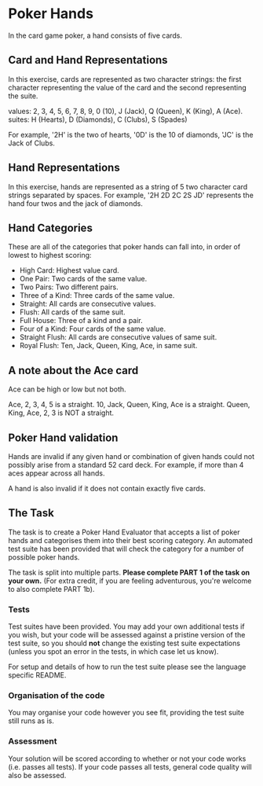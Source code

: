 # Poker Hands

In the card game poker, a hand consists of five cards.


## Card and Hand Representations

In this exercise, cards are represented as two character strings: the first character representing the value of the card and the second representing the suite.

values: 2, 3, 4, 5, 6, 7, 8, 9, 0 (10), J (Jack), Q (Queen), K (King), A (Ace).
suites: H (Hearts), D (Diamonds), C (Clubs), S (Spades)

For example, '2H' is the two of hearts, '0D' is the 10 of diamonds, 'JC' is the Jack of Clubs.


## Hand Representations

In this exercise, hands are represented as a string of 5 two character card strings separated by spaces.
For example, '2H 2D 2C 2S JD' represents the hand four twos and the jack of diamonds.


## Hand Categories

These are all of the categories that poker hands can fall into, in order of lowest to highest scoring:

* High Card: Highest value card.
* One Pair: Two cards of the same value.
* Two Pairs: Two different pairs.
* Three of a Kind: Three cards of the same value.
* Straight: All cards are consecutive values.
* Flush: All cards of the same suit.
* Full House: Three of a kind and a pair.
* Four of a Kind: Four cards of the same value.
* Straight Flush: All cards are consecutive values of same suit.
* Royal Flush: Ten, Jack, Queen, King, Ace, in same suit.

## A note about the Ace card

Ace can be high or low but not both.

Ace, 2, 3, 4, 5 is a straight.
10, Jack, Queen, King, Ace is a straight.
Queen, King, Ace, 2, 3 is NOT a straight.

## Poker Hand validation

Hands are invalid if any given hand or combination of given hands could not possibly arise from a standard 52 card deck. For example, if more than 4 aces appear across all hands.

A hand is also invalid if it does not contain exactly five cards.


## The Task

The task is to create a Poker Hand Evaluator that accepts a list of poker hands and categorises them into their best scoring category. An automated test suite has been provided that will check the category for a number of possible poker hands.

The task is split into multiple parts. **Please complete PART 1 of the task on your own.** (For extra credit, if you are feeling adventurous, you're welcome to also complete PART 1b).


### Tests

Test suites have been provided. You may add your own additional tests if you wish, but your code will be assessed against a pristine version of the test suite, so you should **not** change the existing test suite expectations (unless you spot an error in the tests, in which case let us know).

For setup and details of how to run the test suite please see the language specific README.

### Organisation of the code

You may organise your code however you see fit, providing the test suite still runs as is.

### Assessment

Your solution will be scored according to whether or not your code works (i.e. passes all tests). If your code passes all tests, general code quality will also be assessed.